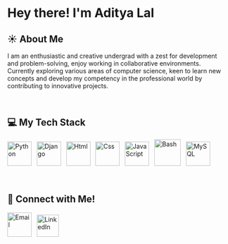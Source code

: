 # Hey there! I'm Aditya Lal

## ☀ About Me

I am an enthusiastic and creative undergrad with a zest for development and problem-solving, enjoy working in collaborative environments. Currently exploring various areas of computer science, keen to learn new concepts and develop my competency in the professional world by contributing to innovative projects. 

<br>

## 💻 My Tech Stack

<p align="left">
    <img src="https://www.svgrepo.com/show/354238/python.svg" alt="Python" width="55" height="55"/>&nbsp;&nbsp;
    <img src="https://www.svgrepo.com/show/353657/django-icon.svg" alt="Django" width="55" height="55"/>&nbsp;&nbsp;
    <img src="https://www.svgrepo.com/show/349402/html5.svg" alt="Html" width="55" height="55"/>&nbsp;&nbsp;
    <img src="https://www.svgrepo.com/show/349330/css3.svg" alt="Css" width="55" height="55"/>&nbsp;&nbsp;
    <img src="https://www.svgrepo.com/show/353925/javascript.svg" alt="JavaScript" width="55" height="55"/>&nbsp;&nbsp;
    <img src="https://www.svgrepo.com/show/353478/bash-icon.svg" alt="Bash" width="60" height="60"/>&nbsp;&nbsp;
    <img src="https://www.svgrepo.com/show/373848/mysql.svg" alt="MySQL" width="55" height="55"/>&nbsp;&nbsp;
</p>

<br>

## 📮 Connect with Me!

<p align="left">
    <a href="mailto:aditya17lal@gmail.com"><img src="https://www.svgrepo.com/show/452213/gmail.svg" alt="Email" width="55" height="55"/></a>&nbsp;&nbsp;
    <a href="https://www.linkedin.com/in/aditya17lal/"><img src="https://www.svgrepo.com/show/448234/linkedin.svg" alt="LinkedIn" width="50" height="50"/></a>
</p>

